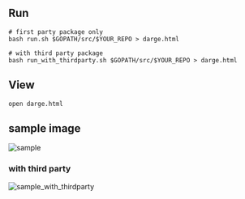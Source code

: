 ## Run
```
# first party package only
bash run.sh $GOPATH/src/$YOUR_REPO > darge.html

# with third party package
bash run_with_thirdparty.sh $GOPATH/src/$YOUR_REPO > darge.html
```

## View
```
open darge.html
```

## sample image
![sample](https://gist.githubusercontent.com/myouju/5a15d4c6aef72c67ca09aed8a91d4d1f/raw/b583cd65bde70b11d7101e274bf9d981d09de971/sample.png)

### with third party
![sample_with_thirdparty](https://gist.githubusercontent.com/myouju/5a15d4c6aef72c67ca09aed8a91d4d1f/raw/6881fd7a54cf2f33b094d9bd7c7219e9bdee492d/sample_with_thirdparty.png)
